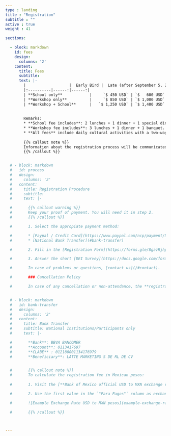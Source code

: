 ```yaml
---
type : landing
title : "Registration"
subtitle : ""
active : true
weight : 41

sections:

  - block: markdown
    id: fees
    design:
      columns: '2' 
    content:
      title: Fees
      subtitle: 
      text: |-
        |                   |  Early Bird |  Late (after September 5, 2024) |
        |:----------|------:|------:|
        | **School only**            |     `$ 450 USD` | `$   600 USD`
        | **Workshop only**          |     `$ 850 USD` | `$ 1,000 USD`
        | **Workshop + School**      |   `$ 1,250 USD` | `$ 1,400 USD`
 
 
        Remarks: 
        * **School fee includes**: 2 lunches + 1 dinner + 1 special dinner.    
        * **Workshop fee includes**: 3 lunches + 1 dinner + 1 banquet.    
        * **All fees** include daily cultural activities with a two-way transportation facility when required.
        
        {{% callout note %}}
        Information about the registration process will be communicated soon. 
        {{% /callout %}}


  # - block: markdown
  #   id: process
  #   design:
  #     columns: '2'     
  #   content:
  #     title: Registration Procedure
  #     subtitle: 
  #     text: |-

  #       {{% callout warning %}}
  #       Keep your proof of payment. You will need it in step 2.
  #       {{% /callout %}}

  #       1. Select the appropiate payment method: 

  #       * [Paypal / Credit Card](https://www.paypal.com/ncp/payment/5BMQ64FYER2ME) (**participants outside Mexico**)
  #       * [National Bank Transfer](#bank-transfer)

  #       2. Fill in the [Registration Form](https://forms.gle/8gazRjhpCWc3b3dN6) and upload your proof of payment

  #       3. Answer the short [DEI Survey](https://docs.google.com/forms/d/e/1FAIpQLSekJyCFrz2sgVUKvMq_6zPaHU3gWr4fGPWxcJ13rRjjJ0Csgg/viewform?usp=sharing)

  #       In case of problems or questions, [contact us](/#contact). 

  #       ### Cancellation Policy

  #       In case of any cancellation or non-attendance, the **registration fee are not refundable**.


  # - block: markdown
  #   id: bank-transfer
  #   design:
  #     columns: '2' 
  #   content:
  #     title: Bank Transfer
  #     subtitle: National Institutions/Participants only
  #     text: |-

  #       **Bank**: BBVA BANCOMER   
  #       **Account**: 0113417697  
  #       **CLABE** : 012180001134176979  
  #       **Beneficiary**: LATTE MARKETING S DE RL DE CV  


  #       {{% callout note %}}
  #       To calculate the registration fee in Mexican pesos:
        
  #       1. Visit the [**Bank of Mexico official USD to MXN exchange rate page**](https://www.banxico.org.mx/tipcamb/tipCamMIAction.do)

  #       2. Use the first value in the `"Para Pagos"` column as exchange rate.

  #       ![Example Exchange Rate USD to MXN pesos](example-exchange-rate.png "")

  #       {{% /callout %}}     



---
```

